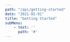 ```yaml
---
path: "/api/getting-started"
date: "2021-01-01"
title: "Getting Started"
subMenu: 
    - text: ''
      path: '#'
---
```



